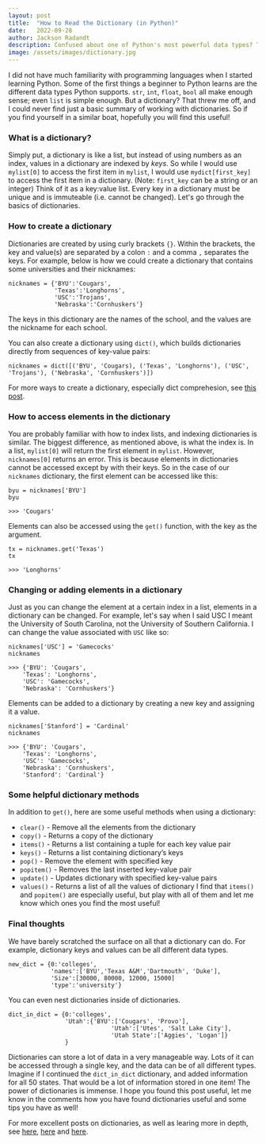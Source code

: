 ```yaml
---
layout: post
title:  "How to Read the Dictionary (in Python)"
date:   2022-09-28
author: Jackson Radandt
description: Confused about one of Python's most powerful data types? This is your one stop shop for understanding dictionaries!
image: /assets/images/dictionary.jpg
---
```

I did not have much familiarity with programming languages when I started learning Python. Some of the first things a beginner to Python learns are the different data types Python supports. `str`, `int`, `float`, `bool` all make enough sense; even `list` is simple enough. But a dictionary? That threw me off, and I could never find just a basic summary of working with dictionaries. So if you find yourself in a similar boat, hopefully you will find this useful!

### What is a dictionary?
Simply put, a dictionary is like a list, but instead of using numbers as an index, values in a dictionary are indexed by _keys_. So while I would use `mylist[0]` to access the first item in `mylist`, I would use `mydict[first_key]` to access the first item in a dictionary. (Note: `first_key` can be a string or an integer) Think of it as a key:value list. Every key in a dictionary must be unique and is immuteable (i.e. cannot be changed). Let's go through the basics of dictionaries.


### How to create a dictionary
Dictionaries are created by using curly brackets `{}`. Within the brackets, the key and value(s) are separated by a colon `:` and a comma `,` separates the keys. For example, below is how we could create a dictionary that contains some universities and their nicknames:

```
nicknames = {'BYU':'Cougars', 
             'Texas':'Longhorns', 
             'USC':'Trojans', 
             'Nebraska':'Cornhuskers'}
```
The keys in this dictionary are the names of the school, and the values are the nickname for each school.

You can also create a dictionary using `dict()`, which builds dictionaries directly from sequences of key-value pairs:

```
nicknames = dict([('BYU', 'Cougars), ('Texas', 'Longhorns'), ('USC', 'Trojans'), ('Nebraska', 'Cornhuskers')])
```

For more ways to create a dictionary, especially dict comprehesion, see [this post](https://docs.python.org/3/tutorial/datastructures.html#dictionaries).

### How to access elements in the dictionary
You are probably familiar with how to index lists, and indexing dictionaries is similar. The biggest difference, as mentioned above, is what the index is. In a list, `mylist[0]` will return the first element in `mylist`. However, `nicknames[0]` returns an error. This is because elements in dictionaries cannot be accessed except by with their keys. So in the case of our `nicknames` dictionary, the first element can be accessed like this:

```
byu = nicknames['BYU']
byu
```
```
>>> 'Cougars'
```

Elements can also be accessed using the `get()` function, with the key as the argument.

```
tx = nicknames.get('Texas')
tx
```
```
>>> 'Longhorns'
```

### Changing or adding elements in a dictionary
Just as you can change the element at a certain index in a list, elements in a dictionary can be changed. For example, let's say when I said USC I meant the University of South Carolina, not the University of Southern California. I can change the value associated with `USC` like so:

```
nicknames['USC'] = 'Gamecocks'
nicknames
```
```
>>> {'BYU': 'Cougars',
    'Texas': 'Longhorns',
    'USC': 'Gamecocks',
    'Nebraska': 'Cornhuskers'}
```

Elements can be added to a dictionary by creating a new key and assigning it a value.

```
nicknames['Stanford'] = 'Cardinal'
nicknames
```
```
>>> {'BYU': 'Cougars',
    'Texas': 'Longhorns',
    'USC': 'Gamecocks',
    'Nebraska': 'Cornhuskers',
    'Stanford': 'Cardinal'}
```

### Some helpful dictionary methods
In addition to `get()`, here are some useful methods when using a dictionary:
* `clear()` - Remove all the elements from the dictionary
* `copy()` - Returns a copy of the dictionary
* `items()` - Returns a list containing a tuple for each key value pair
* `keys()` - Returns a list containing dictionary’s keys
* `pop()` - Remove the element with specified key
* `popitem()` - Removes the last inserted key-value pair
* `update()` - Updates dictionary with specified key-value pairs
* `values()` - Returns a list of all the values of dictionary
I find that `items()` and `popitem()` are especially useful, but play with all of them and let me know which ones you find the most useful!

### Final thoughts
We have barely scratched the surface on all that a dictionary can do. For example, dictionary keys and values can be all different data types.

```
new_dict = {0:'colleges',
            'names':['BYU','Texas A&M','Dartmouth', 'Duke'],
            'Size':[30000, 80000, 12000, 15000]
            'type':'university'}
```

You can even nest dictionaries inside of dictionaries.

```
dict_in_dict = {0:'colleges',
                'Utah':{'BYU':['Cougars', 'Provo'],
                             'Utah':['Utes', 'Salt Lake City'],
                             'Utah State':['Aggies', 'Logan']}
                }
 ```
Dictionaries can store a lot of data in a very manageable way. Lots of it can be accessed through a single key, and the data can be of all different types. Imagine if I continued the `dict_in_dict` dictionary, and added information for all 50 states. That would be a lot of information stored in one item! The power of dictionaries is immense. I hope you found this post useful, let me know in the comments how you have found dictionaries useful and some tips you have as well!

For more excellent posts on dictionaries, as well as learing more in depth, see [here](https://www.w3schools.com/python/python_dictionaries.asp), [here](https://www.geeksforgeeks.org/python-dictionary/) and [here](https://realpython.com/python-dicts/).
